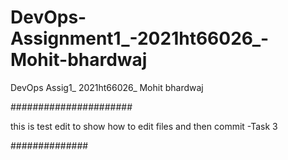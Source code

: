 # DevOps-Assignment1_-2021ht66026_-Mohit-bhardwaj
DevOps Assig1_ 2021ht66026_ Mohit bhardwaj



######################

 this is test 	edit to show how to edit files and then commit -Task 3

##############
